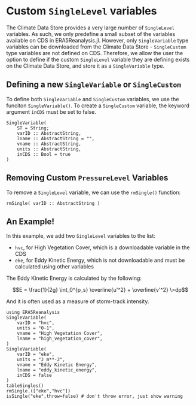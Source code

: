 # Custom `SingleLevel` variables

The Climate Data Store provides a very large number of `SingleLevel` variables.  As such, we only predefine a small subset of the variables available on CDS in ERA5Reanalysis.jl.  However, only `SingleVariable` type variables can be downloaded from the Climate Data Store - `SingleCustom` type variables are not defined on CDS.  Therefore, we allow the user the option to define if the custom `SingleLevel` variable they are defining exists on the Climate Data Store, and store it as a `SingleVariable` type.

## Defining a new `SingleVariable` or `SingleCustom`

To define both `SingleVariable` and `SingleCustom` variables, we use the funciton `SingleVariable()`.  To create a `SingleCustom` variable, the keyword argument `inCDS` must be set to false.

```@docs
SingleVariable(
    ST = String;
    varID :: AbstractString,
    lname :: AbstractString = "",
    vname :: AbstractString,
    units :: AbstractString,
    inCDS :: Bool = true
)
```

## Removing Custom `PressureLevel` Variables

To remove a `SingleLevel` variable, we can use the `rmSingle()` function:
```@docs
rmSingle( varID :: AbstractString )
```

## An Example!

In this example, we add two `SingleLevel` variables to the list:
* `hvc`, for High Vegetation Cover, which is a downloadable variable in the CDS
* `eke`, for Eddy Kinetic Energy, which is not downloadable and must be calculated using other variables

The Eddy Kinetic Energy is calculated by the following:

```math
E = \frac{1}{2g} \int_0^{p_s} \overline{u'^2} + \overline{v'^2} \>dp
```

And it is often used as a measure of storm-track intensity.

```@repl
using ERA5Reanalysis
SingleVariable(
    varID = "hvc",
    units = "0-1",
    vname = "High Vegetation Cover",
    lname = "high_vegetation_cover",
)
SingleVariable(
    varID = "eke",
    units = "J m**-2",
    vname = "Eddy Kinetic Energy",
    lname = "eddy_kinetic_energy",
    inCDS = false
)
tableSingles()
rmSingle.(["eke","hvc"])
isSingle("eke",throw=false) # don't throw error, just show warning
```